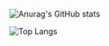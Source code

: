 ![Anurag's GitHub stats](https://github-readme-stats.vercel.app/api?username=baodhg&show_icons=true&theme=radical)

![Top Langs](https://github-readme-stats.vercel.app/api/top-langs/?username=baodhg&size_weight=0.5&count_weight=0.5&theme=radical)

